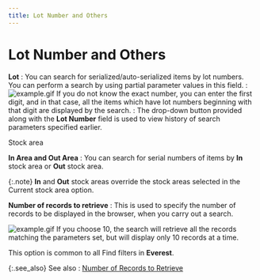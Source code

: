 ```yaml
---
title: Lot Number and Others
---
```


# Lot Number and Others


**Lot**
: You can search for serialized/auto-serialized items  by lot numbers. You can perform a search by using partial parameter values  in this field.
: ![example.gif]({{site.wm_baseurl}}/img/example.gif) If  you do not know the exact number, you can enter the first digit, and in  that case, all the items which have lot numbers beginning with that digit  are displayed by the search.
: The drop-down button provided along with the **Lot Number** field is used to view history  of search parameters specified earlier.


Stock area


**In Area and Out Area**
: You can search for serial numbers of items by **In** stock area or **Out**  stock area.


{:.note}
**In** and **Out** stock areas override the stock areas  selected in the Current stock area option.


**Number of records to retrieve**
: This is used to specify the number of records to  be displayed in the browser, when you carry out a search.


![example.gif]({{site.wm_baseurl}}/img/example.gif) If  you choose 10, the search will retrieve all the records matching the parameters  set, but will display only 10 records at a time.


This option is common to all Find filters in **Everest**.


{:.see_also}
See also
: [Number  of Records to Retrieve]({{site.wwe_chm}}/advanced-options/find-function/number_of_records_to_retrieve_common_find_wwe.html)
